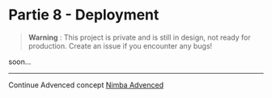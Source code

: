 # Partie 8 - Deployment
> **Warning** : This project is private and is still in design, not ready for production. Create an issue if you encounter any bugs!

soon...
<hr/>
Continue Advenced concept <a href="https://docs.nimbasolution.com/query-params/" target="_blank">Nimba Advenced</a>